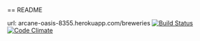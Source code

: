 == README

url: arcane-oasis-8355.herokuapp.com/breweries
[![Build Status](https://travis-ci.org/Tyhjis/ratebeer.png)](https://travis-ci.org/Tyhjis/ratebeer)
[![Code Climate](https://codeclimate.com/github/Tyhjis/ratebeer.png)](https://codeclimate.com/github/Tyhjis/ratebeer)

